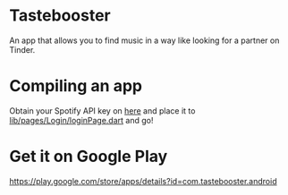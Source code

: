 # Tastebooster

An app that allows you to find music in a way like looking for a partner on Tinder.

# Compiling an app

Obtain your Spotify API key on [here](https://developer.spotify.com) and place it to [lib/pages/Login/loginPage.dart](lib/pages/Login/loginPage.dart) and go!


# Get it on Google Play

https://play.google.com/store/apps/details?id=com.tastebooster.android
